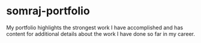 # somraj-portfolio
My portfolio highlights the strongest work I have accomplished and has content for additional details about the work I have done so far in my career.
